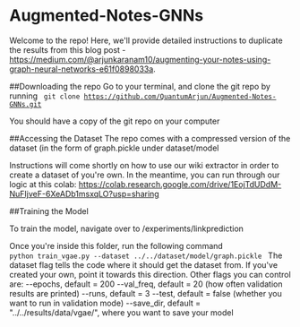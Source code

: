 # Augmented-Notes-GNNs

Welcome to the repo! Here, we'll provide detailed instructions to duplicate the results from this blog post - https://medium.com/@arjunkaranam10/augmenting-your-notes-using-graph-neural-networks-e61f0898033a. 

##Downloading the repo 
Go to your terminal, and clone the git repo by running <code> git clone https://github.com/QuantumArjun/Augmented-Notes-GNNs.git </code>

You should have a copy of the git repo on your computer

##Accessing the Dataset
The repo comes with a compressed version of the dataset (in the form of graph.pickle under dataset/model

Instructions will come shortly on how to use our wiki extractor in order to create a dataset of you're own. In the meantime, you can run through our logic at this colab: https://colab.research.google.com/drive/1EojTdUDdM-NuFIjveF-6XeADb1msxqLO?usp=sharing

##Training the Model

To train the model, navigate over to /experiments/linkprediction

Once you're inside this folder, run the following command
<code> python train_vgae.py --dataset ../../dataset/model/graph.pickle </code>
The dataset flag tells the code where it should get the dataset from. If you've created your own, point it towards this direction. 
Other flags you can control are:
--epochs, default = 200
--val_freq, default = 20 (how often validation results are printed)
--runs, default = 3
--test, default = false (whether you want to run in validation mode)
--save_dir, default = "../../results/data/vgae/", where you want to save your model 
